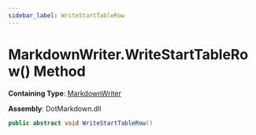```yaml
---
sidebar_label: WriteStartTableRow
---
```


# MarkdownWriter\.WriteStartTableRow\(\) Method

**Containing Type**: [MarkdownWriter](../index.md)

**Assembly**: DotMarkdown\.dll

```csharp
public abstract void WriteStartTableRow()
```

